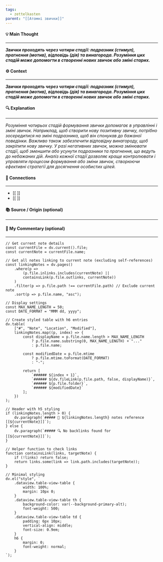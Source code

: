 ```yaml
---
tags:
  - zettelkasten
parent: "[[Атомні звички]]"
---
```

#### 💡 Main Thought  
---
***Звички проходять через чотири стадії: подразник (стимул), прагнення (мотив), відповідь (дія) та винагорода. Розуміння цих стадій може допомогти в створенні нових звичок або зміні старих.***

#### ⚙ Context  
---
***Звички проходять через чотири стадії: подразник (стимул), прагнення (мотив), відповідь (дія) та винагорода. Розуміння цих стадій може допомогти в створенні нових звичок або зміні старих.***

#### 🔍 Explanation  
---
*Розуміння чотирьох стадій формування звички допомагає в управлінні і зміні звичок. Наприклад, щоб створити нову позитивну звичку, потрібно зосередитися на зміні подразника, щоб він спонукав до бажаної поведінки. Важливо також забезпечити відповідну винагороду, щоб закріпити нову звичку. У разі негативних звичок, можна змінювати стадії, щоб зменшити або усунути подразники та прагнення, що ведуть до небажаних дій. Аналіз кожної стадії дозволяє краще контролювати і управляти процесом формування або зміни звичок, створюючи ефективні стратегії для досягнення особистих цілей.*

#### 🧱 Connections  
---
- [[ ]]  
- [[ ]]


#### 📚 Source / Origin (optional)  
---


#### 🧠 My Commentary (optional)  
---


```dataviewjs
// Get current note details
const currentFile = dv.current().file;
const currentNote = currentFile.name;

// Get all notes linking to current note (excluding self-references)
const linkingNotes = dv.pages()
    .where(p => 
        (p.file.inlinks.includes(currentNote) || 
        containsLink(p.file.outlinks, currentNote))
    )
    .filter(p => p.file.path !== currentFile.path) // Exclude current note
    .sort(p => p.file.name, "asc");

// Display settings
const MAX_NAME_LENGTH = 50;
const DATE_FORMAT = "MMM dd, yyyy";

// Create styled table with h6 entries
dv.table(
    ["#", "Note", "Location", "Modified"],
    linkingNotes.map((p, index) => {
        const displayName = p.file.name.length > MAX_NAME_LENGTH
            ? p.file.name.substring(0, MAX_NAME_LENGTH) + "..." 
            : p.file.name;
        
        const modifiedDate = p.file.mtime 
            ? p.file.mtime.toFormat(DATE_FORMAT) 
            : "-";

        return [
            `###### ${index + 1}`,
            `###### ${dv.fileLink(p.file.path, false, displayName)}`,
            `###### ${p.file.folder}`,
            `###### ${modifiedDate}`
        ];
    })
);

// Header with h5 styling
if (linkingNotes.length > 0) {
    dv.paragraph(`##### 📌 ${linkingNotes.length} notes reference [[${currentNote}]]`);
} else {
    dv.paragraph(`##### 🔍 No backlinks found for [[${currentNote}]]`);
}

// Helper function to check links
function containsLink(links, targetNote) {
    if (!links) return false;
    return links.some(link => link.path.includes(targetNote));
}

// Minimal styling
dv.el("style", `
    .dataview.table-view-table {
        width: 100%;
        margin: 10px 0;
    }
    .dataview.table-view-table th {
        background-color: var(--background-primary-alt);
        font-weight: 500;
    }
    .dataview.table-view-table td {
        padding: 6px 10px;
        vertical-align: middle;
        font-size: 0.9em;
    }
    h6 {
        margin: 0;
        font-weight: normal;
    }
`);
```